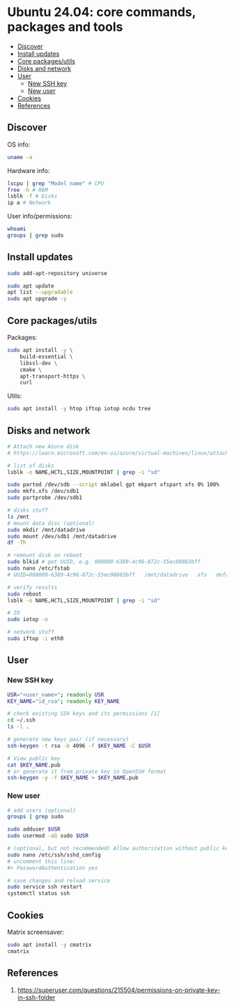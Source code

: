 # Ubuntu 24.04: core commands, packages and tools

- [Discover](#discover)
- [Install updates](#install-updates)
- [Core packages/utils](#core-packagesutils)
- [Disks and network](#disks-and-network)
- [User](#user)
  - [New SSH key](#new-ssh-key)
  - [New user](#new-user)
- [Cookies](#cookies)
- [References](#references)


## Discover

OS info:

```bash
uname -a
```

Hardware info:
    
```bash
lscpu | grep "Model name" # CPU
free -h # RAM
lsblk -f # Disks
ip a # Network
```

User info/permissions:

```bash
whoami
groups | grep sudo
```

## Install updates

```bash
sudo add-apt-repository universe

sudo apt update
apt list --upgradable
sudo apt upgrade -y
```

## Core packages/utils

Packages:

```bash
sudo apt install -y \
    build-essential \
    libssl-dev \
    cmake \
    apt-transport-https \
    curl
```

Utils:

```bash
sudo apt install -y htop iftop iotop ncdu tree 
```

## Disks and network

```bash
# Attach new Azure disk
# https://learn.microsoft.com/en-us/azure/virtual-machines/linux/attach-disk-portal

# list of disks
lsblk -o NAME,HCTL,SIZE,MOUNTPOINT | grep -i "sd"

sudo parted /dev/sdb --script mklabel gpt mkpart xfspart xfs 0% 100%
sudo mkfs.xfs /dev/sdb1
sudo partprobe /dev/sdb1

# disks stuff
ls /mnt
# mount data disc (optional)
sudo mkdir /mnt/datadrive
sudo mount /dev/sdb1 /mnt/datadrive
df -Th

# remount disk on reboot
sudo blkid # get UUID, e.g. 000000-6389-4c96-872c-55ec08863bff
sudo nano /etc/fstab
# UUID=000000-6389-4c96-872c-55ec08863bff   /mnt/datadrive   xfs   defaults,nofail   1   2

# verify results
sudo reboot
lsblk -o NAME,HCTL,SIZE,MOUNTPOINT | grep -i "sd"

# IO
sudo iotop -o

# network stuff
sudo iftop -i eth0
```

## User

### New SSH key

```bash
USR="<user_name>"; readonly USR
KEY_NAME="id_rsa"; readonly KEY_NAME

# check existing SSH keys and its permissions [1]
cd ~/.ssh
ls -l .

# generate new keys pair (if necessary)
ssh-keygen -t rsa -b 4096 -f $KEY_NAME -C $USR

# View public key
cat $KEY_NAME.pub
# or generate it from private key in OpenSSH format
ssh-keygen -y -f $KEY_NAME > $KEY_NAME.pub
```

### New user

```bash
# add users (optional)
groups | grep sudo

sudo adduser $USR
sudo usermod -aG sudo $USR

# (optional, but not recommended) Allow authorization without public key
sudo nano /etc/ssh/sshd_config
# uncomment this line:
#> PasswordAuthentication yes

# save changes and reload service
sudo service ssh restart
systemctl status ssh
```

## Cookies

Matrix screensaver:

```bash
sudo apt install -y cmatrix
cmatrix
```


## References

1. https://superuser.com/questions/215504/permissions-on-private-key-in-ssh-folder
